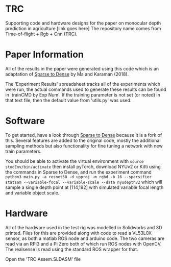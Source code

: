 # TRC
Supporting code and hardware designs for the paper on monocular depth prediction in agriculture [link goes here] The repository name comes from Time-of-flight + Rgb + Cnn (TRC).

# Paper Information
All of the results in the paper were generated using this code which is an adaptation of [Sparse to Dense](https://github.com/fangchangma/sparse-to-dense.pytorch) by Ma and Karaman (2018).

The 'Experiment Results' spreadsheet tracks all of the experiments which were run, the actual commands used to generate these results can be found in 'trainCMD by Exp Num'. If the training parameter is not set (or noted) in that text file, then the default value from 'utils.py' was used.

# Software
To get started, have a look through [Sparse to Dense](https://github.com/fangchangma/sparse-to-dense.pytorch) because it is a fork of this. Several features are added to the original code, mostly the additional sampling methods but also functionality for fine tuning a network with new train parameters. 

You should be able to activate the virtual environment with `source stodEnv/bin/activate` then install pyTorch, download NYUv2 or Kitti using the commands in Sparse to Dense, and run the experiment command
`python3 main.py -a resnet50 -d upproj -m rgbd -b 16 --sparsifier statsam --variable-focal --variable-scale --data nyudepthv2`
which will sample a single depth point at [114,192] with simulated variable focal length and variable object scale. 

# Hardware
All of the hardware used in the test rig was modelled in Solidworks and 3D printed. Files for this are provided along with code to read a VL53L0X sensor, as both a matlab ROS node and arduino code. The two cameras are read via an RPi3 and a Pi Zero both of which run ROS nodes with OpenCV. The realsense is read using the standard ROS wrapper for that. 

Open the 'TRC Assem.SLDASM' file
